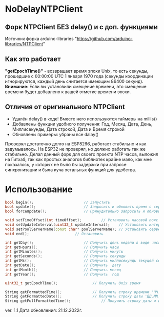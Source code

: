 # NoDelayNTPClient
## Форк NTPClient БЕЗ delay() и с доп. функциями
Источник форка arduino-libraries "https://github.com/arduino-libraries/NTPClient"


## Как это работает
**"getEpochTime()"** - возвращает время эпохи Unix, то есть секунды, прошедшие 
с 00:00:00 UTC 1 января 1970 года (секунды координации игнорируются, каждый день считается имеющим 86400 секунд). 
**Внимание**: Если вы установили смещение времени, это смещение времени будет добавлено к вашей отметке времени эпохи.

## Отличия от оригинального NTPClient
- Удалён delay() в коде! Вместо него используются таймеры на millis()
- Добавлены функции удобного получения: Год, Месяц, Дата, День, Миллисекунды, Дата строкой, Дата и Время строкой
- Обновлены примеры: убраны все dalay()

Проверял достаточно долго на ESP8266, работает стабильно и как задумывалось. На ESP32 не проверял, но должно работать так же стабильно.
Делал данный форк для своего проекта NTP часов, выложил на Гитхаб, так как простых аналогов библиотек крайне мало, как мне показалось,
у которых не было бы задержки при запросе синхронизации и была куча остальных функций для удобства.

# Использование
```cpp
bool begin();						// Запустить
bool update();						// Запросить и обновить время с сервера (если настал период обновления)
bool forceUpdate();					// Принудительно запросить и обновить время с сервера

void setTimeOffset(int timeOffset);			// Установить часовой пояс "в секундах"
void setUpdateInterval(uint32_t updateInterval);	// Установить интервал обновления "в миллисекундах"
void setPoolServerName(const char* poolServerName);	// Установить сервер обновления (по умолчанию: ru.pool.ntp.org)
void end();						// Остановить

int getDay();						// Получить день недели в виде числа (0 - ВС; 1 - ПН; 2 - ВТ; 3 - СР; 4 - ЧТ; 5 - ПТ; 6 - СБ)
int getHours();						// Получить часы
int getMinutes();					// Получить минуты
int getSeconds();					// Получить секунды
int getMs();						// Получить миллисекунды текущей секунды
int getDate();						// Получить  дату
int getMonth();						// Получить месяц
int getYear();						// Получить  год

uint32_t getEpochTime();				// Получить Unix время

String getFormattedTime();				// Получить строку времени 'ЧЧ:ММ:СС'
String getFormattedDate();				// Получить строку даты 'ДД.ММ.ГГГГ'
String getFullFormattedTime();				// Получить строку даты и времени 'ДД:ММ:ГГГГ ЧЧ:ММ:СС'

```

ver. 1.1
Дата обновления: 21.12.2022г.
